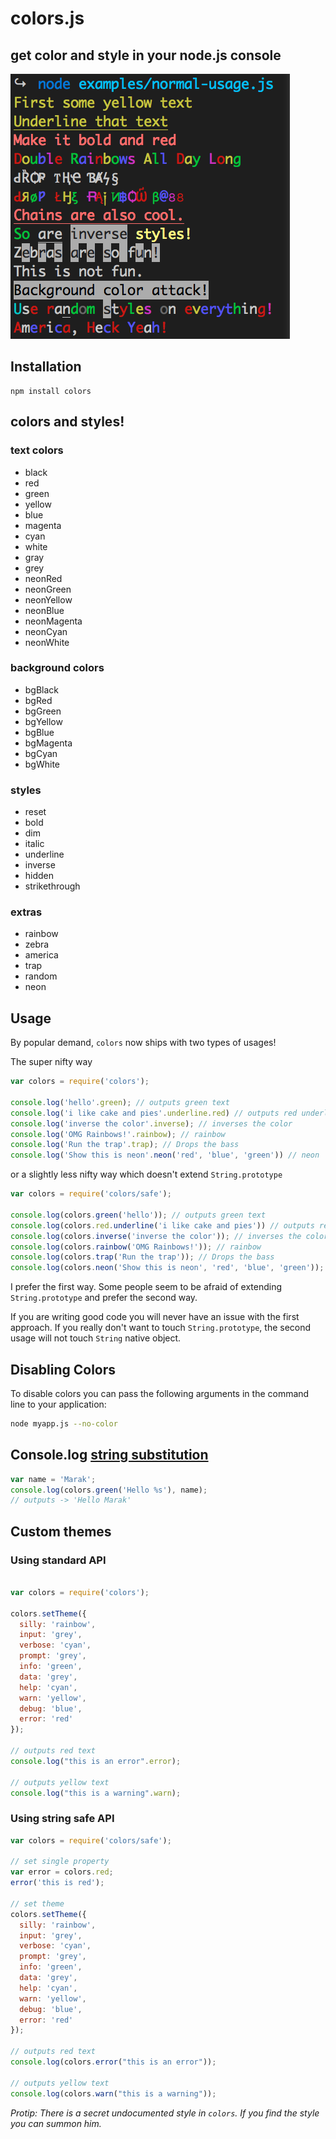 # colors.js

## get color and style in your node.js console

<img src="https://github.com/Marak/colors.js/raw/master/screenshots/colors.png"/>

## Installation

    npm install colors

## colors and styles!

### text colors

  - black
  - red
  - green
  - yellow
  - blue
  - magenta
  - cyan
  - white
  - gray
  - grey
  - neonRed
  - neonGreen
  - neonYellow
  - neonBlue
  - neonMagenta
  - neonCyan
  - neonWhite

### background colors



  - bgBlack
  - bgRed
  - bgGreen
  - bgYellow
  - bgBlue
  - bgMagenta
  - bgCyan
  - bgWhite

### styles

  - reset
  - bold
  - dim
  - italic
  - underline
  - inverse
  - hidden
  - strikethrough

### extras

  - rainbow
  - zebra
  - america
  - trap
  - random
  - neon


## Usage

By popular demand, `colors` now ships with two types of usages!

The super nifty way

```js
var colors = require('colors');

console.log('hello'.green); // outputs green text
console.log('i like cake and pies'.underline.red) // outputs red underlined text
console.log('inverse the color'.inverse); // inverses the color
console.log('OMG Rainbows!'.rainbow); // rainbow
console.log('Run the trap'.trap); // Drops the bass
console.log('Show this is neon'.neon('red', 'blue', 'green')) // neon

```

or a slightly less nifty way which doesn't extend `String.prototype`

```js
var colors = require('colors/safe');

console.log(colors.green('hello')); // outputs green text
console.log(colors.red.underline('i like cake and pies')) // outputs red underlined text
console.log(colors.inverse('inverse the color')); // inverses the color
console.log(colors.rainbow('OMG Rainbows!')); // rainbow
console.log(colors.trap('Run the trap')); // Drops the bass
console.log(colors.neon('Show this is neon', 'red', 'blue', 'green')); // neon

```

I prefer the first way. Some people seem to be afraid of extending `String.prototype` and prefer the second way. 

If you are writing good code you will never have an issue with the first approach. If you really don't want to touch `String.prototype`, the second usage will not touch `String` native object.

## Disabling Colors

To disable colors you can pass the following arguments in the command line to your application:

```bash
node myapp.js --no-color
```

## Console.log [string substitution](http://nodejs.org/docs/latest/api/console.html#console_console_log_data)

```js
var name = 'Marak';
console.log(colors.green('Hello %s'), name);
// outputs -> 'Hello Marak'
```

## Custom themes

### Using standard API

```js

var colors = require('colors');

colors.setTheme({
  silly: 'rainbow',
  input: 'grey',
  verbose: 'cyan',
  prompt: 'grey',
  info: 'green',
  data: 'grey',
  help: 'cyan',
  warn: 'yellow',
  debug: 'blue',
  error: 'red'
});

// outputs red text
console.log("this is an error".error);

// outputs yellow text
console.log("this is a warning".warn);
```

### Using string safe API

```js
var colors = require('colors/safe');

// set single property
var error = colors.red;
error('this is red');

// set theme
colors.setTheme({
  silly: 'rainbow',
  input: 'grey',
  verbose: 'cyan',
  prompt: 'grey',
  info: 'green',
  data: 'grey',
  help: 'cyan',
  warn: 'yellow',
  debug: 'blue',
  error: 'red'
});

// outputs red text
console.log(colors.error("this is an error"));

// outputs yellow text
console.log(colors.warn("this is a warning"));
```

*Protip: There is a secret undocumented style in `colors`. If you find the style you can summon him.*